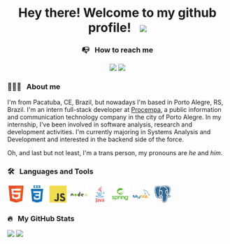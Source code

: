 <div align="center">
  <h1>Hey there! Welcome to my github profile! &nbsp; <img src="https://media.giphy.com/media/1gRsJSbmejU9pxsfd0/giphy.gif" width="150"/> </h1>
</div>
<h3 align="center">📭 &nbsp; How to reach me</h3>
  <p align="center"> <a href="https://www.linkedin.com/in/alonso-estevam" target="_blank" rel="noreferrer"><img src="https://img.shields.io/badge/linkedin-%230077B5.svg?style=for-the-badge&logo=linkedin&logoColor=white"/></a> 
  <a href="mailto:alonso_estevam@outlook.com" target="_blank"> <img src="https://img.shields.io/badge/Microsoft_Outlook-0078D4?style=for-the-badge&logo=microsoft-outlook&logoColor=white"/> <a/>
  </p>

### 👨🏾‍💻 &nbsp; About me

<p>I'm from Pacatuba, CE, Brazil, but nowadays I'm based in Porto Alegre, RS, Brazil. I'm an intern full-stack developer at <a href="https://prefeitura.poa.br/procempa">Procempa</a>, a public information and communication technology company in the city of Porto Alegre. In my internship, I've been involved in software analysis, research and development activities. I'm currently majoring in Systems Analysis and Development and interested in the backend side of the force.</p>
<p> Oh, and last but not least, I'm a trans person, my pronouns are <em> he</em> and <em>him</em>. </p>


### 🛠 &nbsp; Languages and Tools

<p>
  <img src="https://github.com/devicons/devicon/blob/master/icons/html5/html5-original.svg" title="HTML5" alt="HTML" width="40" height="40"/>&nbsp;
  <img src="https://github.com/devicons/devicon/blob/master/icons/css3/css3-plain-wordmark.svg"  title="CSS3" alt="CSS" width="40" height="40"/>&nbsp;
  <img src="https://github.com/devicons/devicon/blob/master/icons/javascript/javascript-original.svg" title="JavaScript" alt="JavaScript" width="40" height="40"/>&nbsp;
  <img src="https://github.com/devicons/devicon/blob/master/icons/nodejs/nodejs-original-wordmark.svg" title="NodeJS" alt="NodeJS" width="40" height="40"/>&nbsp;
  <img src="https://github.com/devicons/devicon/blob/master/icons/java/java-original-wordmark.svg" title="Java" alt="Java" width="40" height="40"/>&nbsp;
  <img src="https://github.com/devicons/devicon/blob/master/icons/spring/spring-original-wordmark.svg" title="Spring" alt="Spring" width="40" height="40"/>&nbsp;
  <img src="https://github.com/devicons/devicon/blob/master/icons/mysql/mysql-original-wordmark.svg" title="MySQL"  alt="MySQL" width="40" height="40"/>&nbsp;
  <img src="https://github.com/devicons/devicon/blob/master/icons/postgresql/postgresql-plain.svg" title="PostgreSQL alt="PostgreSQL width="40" height="40"/>&nbsp;
</p>  


### 🔥 &nbsp; My GitHub Stats
<div align="left">
     <img height="150em" src=https://github-readme-stats.vercel.app/api?username=alonso-estevam&theme=slateorange&show_icons=true/>
     <img height="150em" src="https://github-readme-stats.vercel.app/api/top-langs/?username=alonso-estevam&theme=slateorange&hide_border=false&&layout=compact"/>
  </a>
</div>
